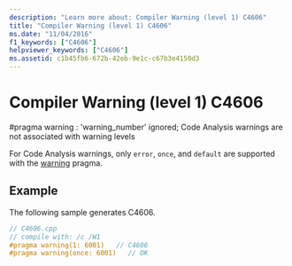 ```yaml
---
description: "Learn more about: Compiler Warning (level 1) C4606"
title: "Compiler Warning (level 1) C4606"
ms.date: "11/04/2016"
f1_keywords: ["C4606"]
helpviewer_keywords: ["C4606"]
ms.assetid: c1b45fb6-672b-42eb-9e1c-c67b3e4150d3
---
```

# Compiler Warning (level 1) C4606

\#pragma warning : 'warning_number' ignored; Code Analysis warnings are not associated with warning levels

For Code Analysis warnings, only `error`, `once`, and `default` are supported with the [warning](../../preprocessor/warning.md) pragma.

## Example

The following sample generates C4606.

```cpp
// C4606.cpp
// compile with: /c /W1
#pragma warning(1: 6001)   // C4606
#pragma warning(once: 6001)   // OK
```
